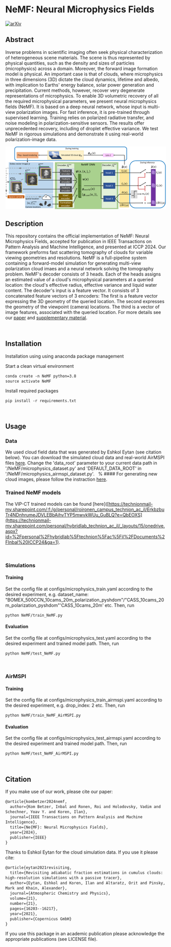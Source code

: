 # NeMF: Neural Microphysics Fields
[![arXiv](https://img.shields.io/static/v1?label=TPAMI|ICCP2024&message=NeMF&color=blueviolet)](https://ieeexplore.ieee.org/document/10700962)


## Abstract
Inverse problems in scientific imaging often seek physical characterization of heterogeneous scene materials. The scene is thus represented by physical quantities, such as the density and sizes of particles (microphysics) across a domain. Moreover, the forward image formation model is physical. An important case is that of clouds, where microphysics in three dimensions (3D) dictate the cloud dynamics, lifetime and albedo, with implication to Earths' energy balance, solar power generation and precipitation. Current methods, however, recover very degenerate representations of microphysics. To enable 3D volumetric recovery of all the required microphysical parameters, we present neural microphysics fields (NeMF). It is based on a deep neural network, whose input is multi-view polarization images. For fast inference, it is pre-trained  through supervised learning. Training relies on polarized radiative transfer, and noise modeling in polarization-sensitive sensors. The results offer unprecedented recovery, including of droplet effective variance. We test NeMF in rigorous simulations and demonstrate it using real-world polarization-image data.

![NeMF](readme_files/main_net_figure_train_and_infer2.png)

## Description
This repository contains the official implementation of NeMF: Neural Microphysics Fields, accepted for publication in IEEE Transactions on Pattern Analysis and Machine Intelligence, and presented at ICCP 2024.
Our framework preforms fast scattering tomography of clouds for variable viewing
geometries and resolutions. NeMF is a full-pipeline system containing a forward-model simulation for generating multi-view polarization cloud imaes and a neural network solving the tomography problem. NeMF's decoder consists of 3 heads. Each of the heads assigns an estimated value of a cloud's microphysical parameters at a queried location: the cloud's effective radius, effective variance and liquid water content. 
The decoder's input is a feature vector. It consists of 3 concatenated feature vectors of 3 encoders: The first is a feature vector expressing the 3D geometry of the queried location. 
The second expresses the geometry of the viewpoint (camera) locations. The third is a vector of image
features, associated with the queried location.  For more details see our [paper](https://ieeexplore.ieee.org/stamp/stamp.jsp?tp=&arnumber=10700962) and [supplementary material](https://ieeexplore.ieee.org/ielx8/34/4359286/10700962/supp1-3467913.pdf?arnumber=10700962).

&nbsp;

## Installation
Installation using using anaconda package management

Start a clean virtual environment
```
conda create -n NeMF python=3.8
source activate NeMF
```

Install required packages
```
pip install -r requirements.txt
```

&nbsp;

## Usage

### Data
We used cloud field data that was generated by Eshkol Eytan (see citation below).
You can download the simulated cloud data and real-world AirMSPI files [here](https://technionmail-my.sharepoint.com/personal/hybridlab_technion_ac_il/_layouts/15/onedrive.aspx?id=%2Fpersonal%2Fhybridlab%5Ftechnion%5Fac%5Fil%2FDocuments%2FInbal%20ICCP24&ga=1).
Change the 'data_root' parameter to your current data path in '/NeMF/microphysics_dataset.py' and 'DEFAULT_DATA_ROOT' in '/NeMF/microphysics_airmspi_dataset.py'. 
&nbsp;
% #### For generating new cloud images, please follow the instraction [here](https://github.com/ronenroi/pyshdom4VIP-CT).
### Trained NeMF models
The VIP-CT trained models can be found [here]([https://technionmail-my.sharepoint.com/:f:/g/personal/roironen_campus_technion_ac_il/ErkbzbuTr4NDnhrumeJDVLEBbAihvTYP5mwvkWUu_GuBLQ?e=QbEOXS](https://technionmail-my.sharepoint.com/personal/hybridlab_technion_ac_il/_layouts/15/onedrive.aspx?id=%2Fpersonal%2Fhybridlab%5Ftechnion%5Fac%5Fil%2FDocuments%2FInbal%20ICCP24&ga=1).

&nbsp;
### Simulations
#### Training 
Set the config file at configs/microphysics_train.yaml according to the desired experiment, e.g. dataset_name: "BOMEX_500CCN_10cams_20m_polarization_pyshdom"/"CASS_10cams_20m_polarization_pyshdom"'CASS_10cams_20m' etc.
Then, run


```
python NeMF/train_NeMF.py
```

#### Evaluation 
Set the config file at configs/microphysics_test.yaml according to the desired experiment and trained model path.
Then, run

```
python NeMF/test_NeMF.py
```
&nbsp;

### AirMSPI
#### Training 
Set the config file at configs/microphysics_train_airmspi.yaml according to the desired experiment, e.g. drop_index: 2 etc.
Then, run


```
python NeMF/train_NeMF_AirMSPI.py
```

#### Evaluation 
Set the config file at configs/microphysics_test_airmspi.yaml according to the desired experiment and trained model path. 
Then, run

```
python NeMF/test_NeMF_AirMSPI.py
```



&nbsp;


## Citation
If you make use of our work, please cite our paper:
```
@article{kombetzer2024nemf,
  author={Kom Betzer, Inbal and Ronen, Roi and Holodovsky, Vadim and Schechner, Yoav Y. and Koren, Ilan},
  journal={IEEE Transactions on Pattern Analysis and Machine Intelligence}, 
  title={Ne{MF}: Neural Microphysics Fields}, 
  year={2024},
  publisher={IEEE}
}
```
Thanks to Eshkol Eytan for the cloud simulation data. If you use it please cite:
```
@article{eytan2021revisiting,
  title={Revisiting adiabatic fraction estimations in cumulus clouds: high-resolution simulations with a passive tracer},
  author={Eytan, Eshkol and Koren, Ilan and Altaratz, Orit and Pinsky, Mark and Khain, Alexander},
  journal={Atmospheric Chemistry and Physics},
  volume={21},
  number={21},
  pages={16203--16217},
  year={2021},
  publisher={Copernicus GmbH}
}
```

If you use this package in an academic publication please acknowledge the appropriate publications (see LICENSE file). 
